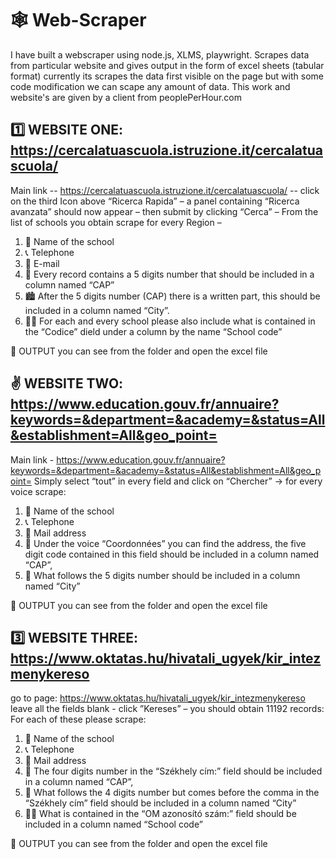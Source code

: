 # 🕸 Web-Scraper
I have built a webscraper using node.js, XLMS, playwright. Scrapes data from particular website and gives output in the form of excel sheets (tabular format) 
currently its scrapes the data first visible on the page but with some code modification we can scape any amount of data. This work and website's are given by a client from peoplePerHour.com

## 1️⃣ WEBSITE ONE: https://cercalatuascuola.istruzione.it/cercalatuascuola/
Main link -- https://cercalatuascuola.istruzione.it/cercalatuascuola/ -- click on the third Icon above “Ricerca Rapida” – a panel containing “Ricerca avanzata” should now appear – then submit by clicking “Cerca” –
From the list of schools you obtain scrape for every Region –
1. 🏫 Name of the school
2. 📞 Telephone
3. 📧 E-mail
4. 🔢 Every record contains a 5 digits number that should be included in a column named “CAP”
5. 🏙 After the 5 digits number (CAP) there is a written part, this should be included in a column named “City”.
6. 👩‍💻 For each and every school please also include what is contained in the “Codice” dield under a column by the name “School code”

🏁 OUTPUT you can see from the folder and open the excel file

## ✌ WEBSITE TWO:  https://www.education.gouv.fr/annuaire?keywords=&department=&academy=&status=All&establishment=All&geo_point=
Main link - https://www.education.gouv.fr/annuaire?keywords=&department=&academy=&status=All&establishment=All&geo_point=
Simply select “tout” in every field and click on “Chercher” -> for every voice scrape:
1. 🏫 Name of the school
2. 📞 Telephone
3. 📧 Mail address
4. 🔢 Under the voice “Coordonnées” you can find the address, the five digit code contained in this field should be included in a column named “CAP”,
5. 🌆 What follows the 5 digits number should be included in a column named “City”

🏁 OUTPUT you can see from the folder and open the excel file

## 3️⃣ WEBSITE THREE:  https://www.oktatas.hu/hivatali_ugyek/kir_intezmenykereso
go to page: https://www.oktatas.hu/hivatali_ugyek/kir_intezmenykereso
leave all the fields blank - click ”Kereses” – you should obtain 11192 records: For each of these please scrape:
1. 🏫 Name of the school
2. 📞 Telephone
3. 📧 Mail address
4. 🔢 The four digits number in the “Székhely cím:” field should be included in a column named “CAP”,
5. 🌆 What follows the 4 digits number but comes before the comma in the “Székhely cím” field should be included in a column named “City”
6. 🏫🔢 What is contained in the “OM azonosító szám:” field should be included in a column named “School code”

🏁 OUTPUT you can see from the folder and open the excel file
